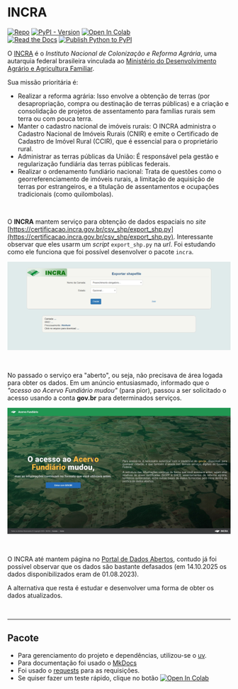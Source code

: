 # INCRA

[![Repo](https://img.shields.io/badge/GitHub-repo-blue?logo=github&logoColor=f5f5f5)](https://github.com/michelmetran/pyCFM)
[![PyPI - Version](https://img.shields.io/pypi/v/incra?logo=pypi&label=PyPI&color=blue)](https://pypi.org/project/incra/)
[![Open In Colab](https://colab.research.google.com/assets/colab-badge.svg)](https://colab.research.google.com/drive/1XvbBN5J6013xLtpDZYNeo3bQyQTxm-h5?usp=sharing)
<br>
[![Read the Docs](https://img.shields.io/readthedocs/incra?logo=ReadTheDocs&label=Read%20The%20Docs)](https://incra.readthedocs.io/)
[![Publish Python to PyPI](https://github.com/michelmetran/pyCFM/actions/workflows/publish-to-pypi-uv.yml/badge.svg)](https://github.com/michelmetran/pyCFM/actions/workflows/publish-to-pypi-uv.yml)

O [INCRA](https://www.gov.br/incra/pt-br) é o _Instituto Nacional de Colonização e Reforma Agrária_, uma autarquia federal brasileira vinculada ao [Ministério do Desenvolvimento Agrário e Agricultura Familiar](https://www.gov.br/mda/pt-br).

Sua missão prioritária é:

- Realizar a reforma agrária: Isso envolve a obtenção de terras (por desapropriação, compra ou destinação de terras públicas) e a criação e consolidação de projetos de assentamento para famílias rurais sem terra ou com pouca terra.
- Manter o cadastro nacional de imóveis rurais: O INCRA administra o Cadastro Nacional de Imóveis Rurais (CNIR) e emite o Certificado de Cadastro de Imóvel Rural (CCIR), que é essencial para o proprietário rural.
- Administrar as terras públicas da União: É responsável pela gestão e regularização fundiária das terras públicas federais.
- Realizar o ordenamento fundiário nacional: Trata de questões como o georreferenciamento de imóveis rurais, a limitação de aquisição de terras por estrangeiros, e a titulação de assentamentos e ocupações tradicionais (como quilombolas).

<br>

O **INCRA** mantem serviço para obtenção de dados espaciais no _site_ [https://certificacao.incra.gov.br/csv_shp/export_shp.py](https://certificacao.incra.gov.br/csv_shp/export_shp.py). Interessante observar que eles usarm um _script_ `export_shp.py` na _url_. Foi estudando como ele funciona que foi possível desenvolver o pacote `incra`.

![Acervo Fundiário](./assets/imgs/site_py.png)

<br>

No passado o serviço era "aberto", ou seja, não precisava de área logada para obter os dados. Em um anúncio entusiasmado, informado que o _"acesso ao Acervo Fundiário mudou"_ (para pior), passou a ser solicitado o acesso usando a conta **gov.br** para determinados serviços.

![Acervo Fundiário](./assets/imgs/site_acervo.jpg)

<br>

O INCRA até mantem página no [Portal de Dados Abertos](https://dados.gov.br/dados/organizacoes/visualizar/instituto-nacional-de-colonizacao-e-reforma-agraria), contudo já foi possível observar que os dados são bastante defasados (em 14.10.2025 os dados disponibilizados eram de 01.08.2023).

A alternativa que resta é estudar e desenvolver uma forma de obter os dados atualizados.

<br>

---

## Pacote

- Para gerenciamento do projeto e dependências, utilizou-se o [uv](https://docs.astral.sh/uv/).
- Para documentação foi usado o [MkDocs](https://www.mkdocs.org/)
- Foi usado o [requests](https://pypi.org/project/requests/) para as requisições.
- Se quiser fazer um teste rápido, clique no botão [![Open In Colab](https://colab.research.google.com/assets/colab-badge.svg)](https://colab.research.google.com/drive/1XvbBN5J6013xLtpDZYNeo3bQyQTxm-h5?usp=sharing)
